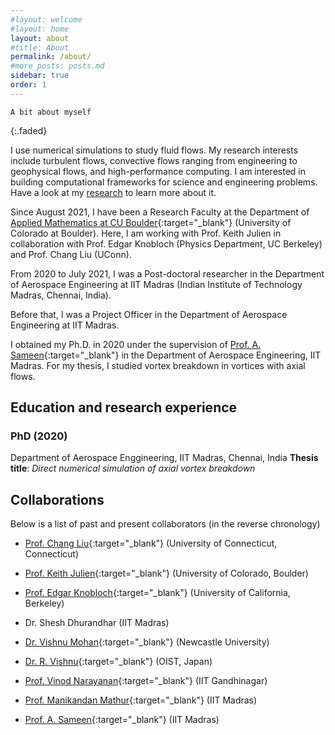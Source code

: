 ```yaml
---
#layout: welcome
#layout: home
layout: about
#title: About
permalink: /about/
#more_posts: posts.md
sidebar: true
order: 1
---
```


    A bit about myself
{:.faded}

I use numerical simulations to study fluid flows. My research interests include turbulent flows, convective flows ranging from engineering to geophysical flows, and high-performance computing. I am interested in building computational frameworks for science and engineering problems.
Have a look at my [research](/research/) to learn more about it. 

Since August 2021, I have been a Research Faculty at the Department of [Applied Mathematics at CU Boulder](https://www.colorado.edu/amath/){:target="_blank"} (University of Colorado at Boulder). Here, I am working with Prof. Keith Julien in collaboration with Prof. Edgar Knobloch (Physics Department, UC Berkeley) and Prof. Chang Liu (UConn).

From 2020 to July 2021, I was a Post-doctoral researcher in the Department of Aerospace Engineering at IIT Madras (Indian Institute of Technology Madras, Chennai, India).

Before that, I was a Project Officer in the Department of Aerospace Engineering at IIT Madras.

I obtained my Ph.D. in 2020 under the supervision of [Prof. A. Sameen](https://home.iitm.ac.in/sameen/){:target="_blank"} in the Department of Aerospace Engineering, IIT Madras. For my thesis, I studied vortex breakdown in vortices with axial flows.

## Education and research experience
### PhD (2020)
Department of Aerospace Enggineering, IIT Madras, Chennai, India
**Thesis title**: *Direct numerical simulation of axial vortex breakdown*

## Collaborations
Below is a list of past and present collaborators (in the reverse chronology)

- [Prof. Chang Liu](https://me.engr.uconn.edu/blog/faculty/liu-chang/){:target="_blank"} (University of Connecticut, Connecticut)
- [Prof. Keith Julien](https://www.colorado.edu/amath/keith-julien-0){:target="_blank"} (University of Colorado, Boulder)
- [Prof. Edgar Knobloch](https://physics.berkeley.edu/people/faculty/edgar-knobloch){:target="_blank"} (University of California, Berkeley)

- Dr. Shesh Dhurandhar (IIT Madras)
- [Dr. Vishnu Mohan](https://vishnu-mohan-1993.github.io/){:target="_blank"} (Newcastle University)
- [Dr. R. Vishnu](https://agnithepower.wordpress.com/welcome/){:target="_blank"} (OIST, Japan)

- [Prof. Vinod Narayanan](https://iitgn.ac.in/faculty/me/16-vinod){:target="_blank"} (IIT Gandhinagar)
- [Prof. Manikandan Mathur](https://sites.google.com/site/mathur2m/home){:target="_blank"} (IIT Madras)
- [Prof. A. Sameen](https://home.iitm.ac.in/sameen/){:target="_blank"} (IIT Madras)

